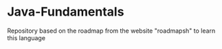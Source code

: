 # Java-Fundamentals
Repository based on the roadmap from the website "roadmapsh" to learn this language
